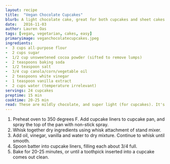 ```yaml
---
layout: recipe
title:  "Vegan Chocolate Cupcakes"
blurb: A light chocolate cake, great for both cupcakes and sheet cakes! 
date:   2016-11-03
author: Lauren Oas
tags: [vegan, vegetarian, cakes, easy]
primaryimage: veganchocolatecupcakes.jpeg
ingredients: 
-  3 cups all-purpose flour
-  2 cups sugar
-  1/2 cup unsweetened cocoa powder (sifted to remove lumps)
-  2 teaspoons baking soda
-  1/2 teaspoon salt
-  3/4 cup canola/corn/vegetable oil
-  2 teaspoons white vinegar
-  1 teaspoon vanilla extract 
-  2 cups water (temperature irrelevant)
servings: 24 cupcakes
preptime: 15 min
cooktime: 20-25 min
read: These are mildly chocolate, and super light (for cupcakes). It's a no-frills, no-fail recipe, and it's vegan, which is great!
---
```

1. Preheat oven to 350 degrees F. Add cupcake liners to cupcake pan, and spray the top of the pan with non-stick spray. 
2. Whisk together dry ingredients using whisk attachment of stand mixer.
3. Add oil, vinegar, vanilla and water to dry mixture. Continue to whisk until smooth. 
4. Spoon batter into cupcake liners, filling each about 3/4 full.
5. Bake for 20-25 minutes, or until a toothpick inserted into a cupcake comes out clean.